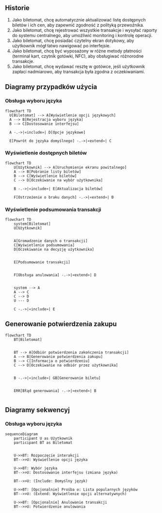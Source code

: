 ## Historie
1. Jako biletomat, chcę automatycznie aktualizować listę dostępnych biletów i ich
cen, aby zapewnić zgodność z polityką przewoźnika.
2. Jako biletomat, chcę rejestrować wszystkie transakcje i wysyłać raporty do
systemu centralnego, aby umożliwić monitoring i kontrolę operacji.
3. Jako biletomat, chcę posiadać czytelny ekran dotykowy, aby użytkownik mógł
łatwo nawigować po interfejsie.
4. Jako biletomat, chcę być wyposażony w różne metody płatności (terminal kart,
czytnik gotówki, NFC), aby obsługiwać różnorodne transakcje.
5. Jako biletomat, chcę wydawać resztę w gotówce, jeśli użytkownik zapłaci
nadmiarowo, aby transakcja była zgodna z oczekiwaniami.

## Diagramy przypadków użycia 

### Obsługa wyboru języka

```mermaid
flowchart TD
  U[Biletomat] --> A[Wyświetlenie opcji językowych]
  A --> B[Rejestracja wyboru języka]  
  B --> C[Dostosowanie interfejsu]
  
  A -.->|«include»| D[Opcje językowe]
  
  E[Powrót do języka domyślnego] -.->|«extend»| C
```

### Wyświetlenie dostępnych biletów

```mermaid
flowchart TD  
    U[Użytkownik] --> A[Uruchomienie ekranu powitalnego]  
    A --> B[Pobranie listy biletów]  
    B --> C[Wyświetlenie biletów]  
    C --> D[Oczekiwanie na wybór użytkownika]  

    B -.->|«include»| E[Aktualizacja biletów]  

    F[Ostrzeżenie o braku danych] -.->|«extend»| B
```
### Wyświetlenie podsumowania transakcji
```mermaid
flowchart TD
    system[Biletomat]
    U[Użytkownik]
    
    
    A[Gromadzenie danych o transakcji]
    C[Wyświetlenie podsumowania]
    D[Oczekiwanie na decyzję użytkownika]
    
    
    E[Podsumowanie transakcji]
    
  
    F[Obsługa anulowania] -.->|«extend»| D
    
    
    system --> A
    A --> C
    C --> D
    U --- D 
  
    C -.->|«include»| E

```
## Generowanie potwierdzenia zakupu
```mermaid
flowchart TD
    BT[Biletomat]
    
    
    BT --> A[Odbiór potwierdzenia zakończenia transakcji]
    A --> B[Generowanie potwierdzenia zakupu]
    B --> C[Informacja o potwierdzeniu]
    C --> D[Oczekiwanie na odbiór przez użytkownika]

   
    B -.->|«include»| GB[Generowanie biletu]
    
    
    ERR[Błąd generowania] -.->|«extend»| B


```

## Diagramy sekwencyj
### Obsługa wyboru języka
```mermaid
sequenceDiagram
    participant U as Użytkownik
    participant BT as Biletomat

  
    U->>BT: Rozpoczęcie interakcji
    BT-->>U: Wyświetlenie opcji języka

    U->>BT: Wybór języka
    BT-->>U: Dostosowanie interfejsu (zmiana języka)

    BT-->>U: (Include: Domyślny język)

    U->>BT: [Opcjonalnie] Prośba o: Lista popularnych języków
    BT-->>U: (Extend: Wyświetlenie opcji alternatywnych)

    U->>BT: [Opcjonalnie] Anulowanie transakcji
    BT-->>U: Potwierdzenie anulowania

```
